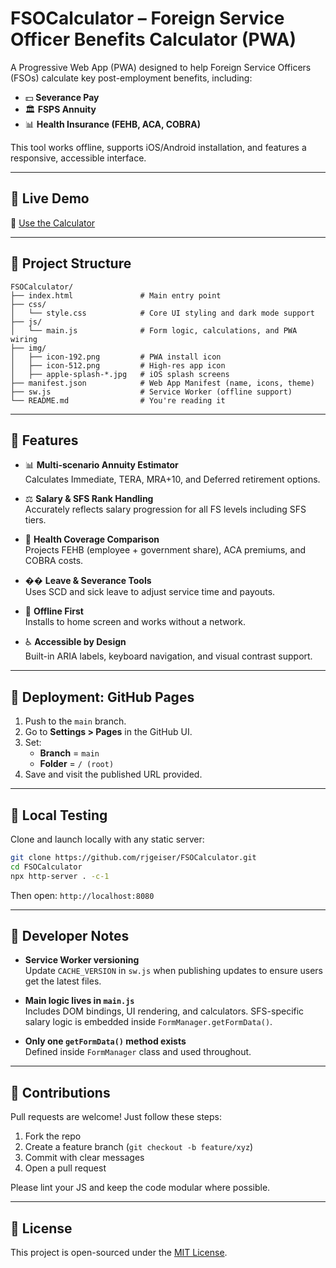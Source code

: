 # FSOCalculator – Foreign Service Officer Benefits Calculator (PWA)

A Progressive Web App (PWA) designed to help Foreign Service Officers (FSOs) calculate key post-employment benefits, including:

- 💵 **Severance Pay**
- 🏛️ **FSPS Annuity**
- 📊 **Health Insurance (FEHB, ACA, COBRA)**

This tool works offline, supports iOS/Android installation, and features a responsive, accessible interface.

---

## 🔗 Live Demo

📱 [Use the Calculator](https://rjgeiser.github.io/FSOCalculator)

---

## 📁 Project Structure

```
FSOCalculator/
├── index.html               # Main entry point
├── css/
│   └── style.css            # Core UI styling and dark mode support
├── js/
│   └── main.js              # Form logic, calculations, and PWA wiring
├── img/
│   ├── icon-192.png         # PWA install icon
│   ├── icon-512.png         # High-res app icon
│   ├── apple-splash-*.jpg   # iOS splash screens
├── manifest.json            # Web App Manifest (name, icons, theme)
├── sw.js                    # Service Worker (offline support)
└── README.md                # You're reading it
```

---

## 💠 Features

- 📊 **Multi-scenario Annuity Estimator**  
  Calculates Immediate, TERA, MRA+10, and Deferred retirement options.

- ⚖️ **Salary & SFS Rank Handling**  
  Accurately reflects salary progression for all FS levels including SFS tiers.

- 🏥 **Health Coverage Comparison**  
  Projects FEHB (employee + government share), ACA premiums, and COBRA costs.

- �� **Leave & Severance Tools**  
  Uses SCD and sick leave to adjust service time and payouts.

- 🥉 **Offline First**  
  Installs to home screen and works without a network.

- ♿ **Accessible by Design**  
  Built-in ARIA labels, keyboard navigation, and visual contrast support.

---

## 🚀 Deployment: GitHub Pages

1. Push to the `main` branch.
2. Go to **Settings > Pages** in the GitHub UI.
3. Set:
   - **Branch** = `main`
   - **Folder** = `/ (root)`
4. Save and visit the published URL provided.

---

## 📆 Local Testing

Clone and launch locally with any static server:

```bash
git clone https://github.com/rjgeiser/FSOCalculator.git
cd FSOCalculator
npx http-server . -c-1
```

Then open: `http://localhost:8080`

---

## 🧠 Developer Notes

- **Service Worker versioning**  
  Update `CACHE_VERSION` in `sw.js` when publishing updates to ensure users get the latest files.

- **Main logic lives in `main.js`**  
  Includes DOM bindings, UI rendering, and calculators. SFS-specific salary logic is embedded inside `FormManager.getFormData()`.

- **Only one `getFormData()` method exists**  
  Defined inside `FormManager` class and used throughout.

---

## 🤝 Contributions

Pull requests are welcome! Just follow these steps:

1. Fork the repo
2. Create a feature branch (`git checkout -b feature/xyz`)
3. Commit with clear messages
4. Open a pull request

Please lint your JS and keep the code modular where possible.

---

## 📄 License

This project is open-sourced under the [MIT License](LICENSE).

